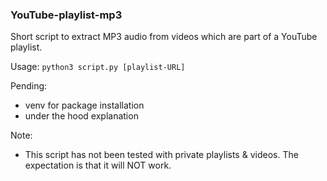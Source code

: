 ### YouTube-playlist-mp3

Short script to extract MP3 audio from videos which are part of a YouTube playlist.

Usage:
`python3 script.py [playlist-URL]`

Pending:
- venv for package installation
- under the hood explanation

Note:
- This script has not been tested with private playlists & videos. The expectation is that it will NOT work.